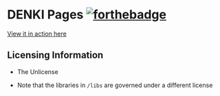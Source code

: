 # DENKI Pages [![forthebadge](https://forthebadge.com/images/badges/designed-in-ms-paint.svg)](https://forthebadge.com)

[View it in action here](https://tuwien2020.github.io/denki-pages/)



## Licensing Information

- The Unlicense

- Note that the libraries in `/libs` are governed under a different license
